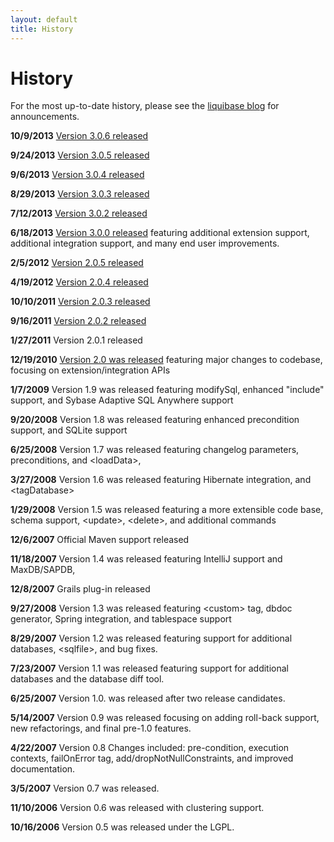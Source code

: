 ```yaml
---
layout: default
title: History
---
```


# History #
For the most up-to-date history, please see the [liquibase blog](http://blog.liquibase.org/) for announcements.

**10/9/2013** [Version 3.0.6 released](http://blog.liquibase.org/2013/10/liquibase-3-0-6-released.html)

**9/24/2013** [Version 3.0.5 released](http://blog.liquibase.org/2013/09/liquibase-3-0-5-released.html)

**9/6/2013** [Version 3.0.4 released](http://blog.liquibase.org/2013/09/liquibase-3-0-4-released.html)

**8/29/2013** [Version 3.0.3 released](http://blog.liquibase.org/2013/08/liquibase-3-0-3-released.html)

**7/12/2013** [Version 3.0.2 released](http://blog.liquibase.org/2013/07/liquibase-3-0-2-released.html)

**6/18/2013** [Version 3.0.0 released](http://blog.liquibase.org/2013/06/liquibase-3-0-0-released.html) featuring additional extension support, additional integration support, and many end user improvements.

**2/5/2012** [Version 2.0.5 released](http://blog.liquibase.org/2012/05/liquibase-2-0-5-released.html)

**4/19/2012**  [Version 2.0.4 released](http://blog.liquibase.org/2012/04/liquibase-2-0-4-released-2.html)

**10/10/2011** [Version 2.0.3 released](http://blog.liquibase.org/2011/10/liquibase-2-0-4-released.html)

**9/16/2011** [Version 2.0.2 released](http://blog.liquibase.org/2011/09/liquibase-2-0-2-released.html)

**1/27/2011** Version 2.0.1 released

**12/19/2010** [Version 2.0 was released](http://blog.liquibase.org/2011/01/liquibase-2-0-officially-released.html) featuring major changes to codebase, focusing on extension/integration APIs

**1/7/2009** Version 1.9 was released featuring modifySql, enhanced "include" support, and Sybase Adaptive SQL Anywhere support

**9/20/2008** Version 1.8 was released featuring enhanced precondition support, and SQLite support

**6/25/2008** Version 1.7 was released featuring changelog parameters, preconditions, and &lt;loadData&gt;,

**3/27/2008** Version 1.6 was released featuring Hibernate integration, and &lt;tagDatabase&gt;

**1/29/2008** Version 1.5 was released featuring a more extensible code base, schema support, &lt;update&gt;, &lt;delete&gt;, and additional commands

**12/6/2007** Official Maven support released

**11/18/2007** Version 1.4 was released featuring IntelliJ support and MaxDB/SAPDB, 

**12/8/2007** Grails plug-in released

**9/27/2008** Version 1.3 was released featuring &lt;custom&gt; tag, dbdoc generator, Spring integration, and tablespace support

**8/29/2007** Version 1.2 was released featuring support for additional databases, &lt;sqlfile&gt;, and bug fixes.

**7/23/2007** Version 1.1 was released featuring support for additional databases and the database diff tool.

**6/25/2007** Version 1.0. was released after two release candidates.

**5/14/2007** Version 0.9 was released focusing on adding roll-back support, new refactorings, and final pre-1.0 features.

**4/22/2007** Version 0.8 Changes included: pre-condition, execution contexts, failOnError tag, add/dropNotNullConstraints, and improved documentation.

**3/5/2007** Version 0.7 was released.

**11/10/2006** Version 0.6 was released with clustering support.

**10/16/2006** Version 0.5 was released under the LGPL.
